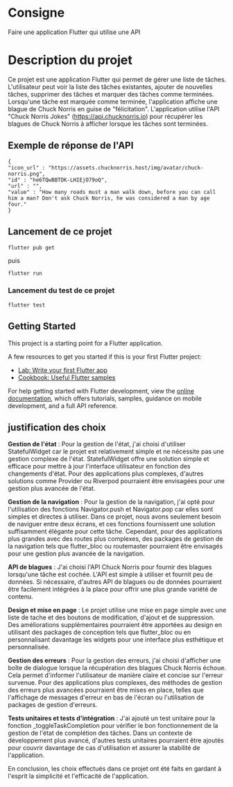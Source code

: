 # Consigne

Faire une application Flutter qui utilise une API 

# Description du projet

Ce projet est une application Flutter qui permet de gérer une liste de tâches. L'utilisateur peut voir la liste des tâches existantes, ajouter de nouvelles tâches, supprimer des tâches et marquer des tâches comme terminées. Lorsqu'une tâche est marquée comme terminée, l'application affiche une blague de Chuck Norris en guise de "félicitation". L'application utilise l'API "Chuck Norris Jokes" (https://api.chucknorris.io) pour récupérer les blagues de Chuck Norris à afficher lorsque les tâches sont terminées.

## Exemple de réponse de l'API


```
{
"icon_url" : "https://assets.chucknorris.host/img/avatar/chuck-norris.png",
"id" : "he6TQwBBTDK-LHIEjO79oQ",
"url" : "",
"value" : "How many roads must a man walk down, before you can call him a man? Don't ask Chuck Norris, he was considered a man by age four."
}
```


## Lancement de ce projet

`flutter pub get` 

puis 

`flutter run`

### Lancement du test de ce projet 

`flutter test`

## Getting Started

This project is a starting point for a Flutter application.

A few resources to get you started if this is your first Flutter project:

- [Lab: Write your first Flutter app](https://docs.flutter.dev/get-started/codelab)
- [Cookbook: Useful Flutter samples](https://docs.flutter.dev/cookbook)

For help getting started with Flutter development, view the
[online documentation](https://docs.flutter.dev/), which offers tutorials,
samples, guidance on mobile development, and a full API reference.

## justification des choix 

**Gestion de l'état** : Pour la gestion de l'état, j'ai choisi d'utiliser StatefulWidget car le projet est relativement simple et ne nécessite pas une gestion complexe de l'état. StatefulWidget offre une solution simple et efficace pour mettre à jour l'interface utilisateur en fonction des changements d'état. Pour des applications plus complexes, d'autres solutions comme Provider ou Riverpod pourraient être envisagées pour une gestion plus avancée de l'état.

**Gestion de la navigation** : Pour la gestion de la navigation, j'ai opté pour l'utilisation des fonctions Navigator.push et Navigator.pop car elles sont simples et directes à utiliser. Dans ce projet, nous avons seulement besoin de naviguer entre deux écrans, et ces fonctions fournissent une solution suffisamment élégante pour cette tâche. Cependant, pour des applications plus grandes avec des routes plus complexes, des packages de gestion de la navigation tels que flutter_bloc ou routemaster pourraient être envisagés pour une gestion plus avancée de la navigation.

**API de blagues** : J'ai choisi l'API Chuck Norris pour fournir des blagues lorsqu'une tâche est cochée. L'API est simple à utiliser et fournit peu de données. Si nécessaire, d'autres API de blagues ou de données pourraient être facilement intégrées à la place pour offrir une plus grande variété de contenu.

**Design et mise en page** : Le projet utilise une mise en page simple avec une liste de tache et des boutons de modification, d'ajout et de suppression. Des améliorations supplémentaires pourraient être apportées au design en utilisant des packages de conception tels que flutter_bloc ou en personnalisant davantage les widgets pour une interface plus esthétique et personnalisée.

**Gestion des erreurs** : Pour la gestion des erreurs, j'ai choisi d'afficher une boîte de dialogue lorsque la récupération des blagues Chuck Norris échoue. Cela permet d'informer l'utilisateur de manière claire et concise sur l'erreur survenue. Pour des applications plus complexes, des méthodes de gestion des erreurs plus avancées pourraient être mises en place, telles que l'affichage de messages d'erreur en bas de l'écran ou l'utilisation de packages de gestion d'erreurs.

**Tests unitaires et tests d'intégration** : J'ai ajouté un test unitaire pour la fonction _toggleTaskCompletion pour vérifier le bon fonctionnement de la gestion de l'état de complétion des tâches. Dans un contexte de développement plus avancé, d'autres tests unitaires pourraient être ajoutés pour couvrir davantage de cas d'utilisation et assurer la stabilité de l'application.

En conclusion, les choix effectués dans ce projet ont été faits en gardant à l'esprit la simplicité et l'efficacité de l'application.
